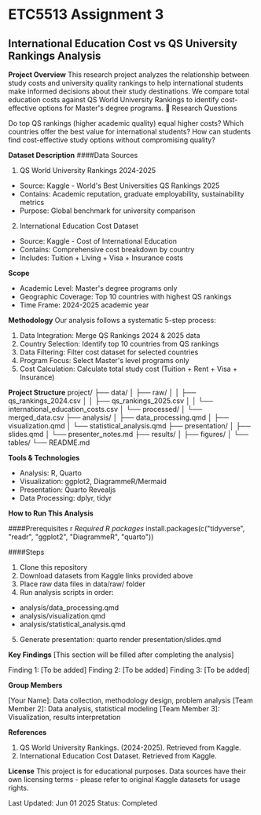 # ETC5513 Assignment 3
## International Education Cost vs QS University Rankings Analysis

**Project Overview**
This research project analyzes the relationship between study costs and university quality rankings to help international students make informed decisions about their study destinations. We compare total education costs against QS World University Rankings to identify cost-effective options for Master's degree programs.
🎯 Research Questions

Do top QS rankings (higher academic quality) equal higher costs?
Which countries offer the best value for international students?
How can students find cost-effective study options without compromising quality?

**Dataset Description**
####Data Sources

1. QS World University Rankings 2024-2025

- Source: Kaggle - World's Best Universities QS Rankings 2025
- Contains: Academic reputation, graduate employability, sustainability metrics
- Purpose: Global benchmark for university comparison


2. International Education Cost Dataset

- Source: Kaggle - Cost of International Education
- Contains: Comprehensive cost breakdown by country
- Includes: Tuition + Living + Visa + Insurance costs



**Scope**

- Academic Level: Master's degree programs only
- Geographic Coverage: Top 10 countries with highest QS rankings
- Time Frame: 2024-2025 academic year

**Methodology**
Our analysis follows a systematic 5-step process:

1. Data Integration: Merge QS Rankings 2024 & 2025 data
2. Country Selection: Identify top 10 countries from QS rankings
3. Data Filtering: Filter cost dataset for selected countries
4. Program Focus: Select Master's level programs only
5. Cost Calculation: Calculate total study cost (Tuition + Rent + Visa + Insurance)

**Project Structure**
project/
├── data/
│   ├── raw/
│   │   ├── qs_rankings_2024.csv
│   │   ├── qs_rankings_2025.csv
│   │   └── international_education_costs.csv
│   └── processed/
│       └── merged_data.csv
├── analysis/
│   ├── data_processing.qmd
│   ├── visualization.qmd
│   └── statistical_analysis.qmd
├── presentation/
│   ├── slides.qmd
│   └── presenter_notes.md
├── results/
│   ├── figures/
│   └── tables/
└── README.md

**Tools & Technologies**

- Analysis: R, Quarto
- Visualization: ggplot2, DiagrammeR/Mermaid
- Presentation: Quarto Revealjs
- Data Processing: dplyr, tidyr

**How to Run This Analysis**

####Prerequisites
r
*Required R packages*
install.packages(c("tidyverse", "readr", "ggplot2", "DiagrammeR", "quarto"))

####Steps

1. Clone this repository
2. Download datasets from Kaggle links provided above
3. Place raw data files in data/raw/ folder
4. Run analysis scripts in order:

- analysis/data_processing.qmd
- analysis/visualization.qmd
- analysis/statistical_analysis.qmd

5. Generate presentation: quarto render presentation/slides.qmd

**Key Findings**
[This section will be filled after completing the analysis]

Finding 1: [To be added]
Finding 2: [To be added]
Finding 3: [To be added]

**Group Members**

[Your Name]: Data collection, methodology design, problem analysis
[Team Member 2]: Data analysis, statistical modeling
[Team Member 3]: Visualization, results interpretation

**References**

1. QS World University Rankings. (2024-2025). Retrieved from Kaggle.
2. International Education Cost Dataset. Retrieved from Kaggle.


**License**
This project is for educational purposes. Data sources have their own licensing terms - please refer to original Kaggle datasets for usage rights.

Last Updated: Jun 01 2025
Status: Completed